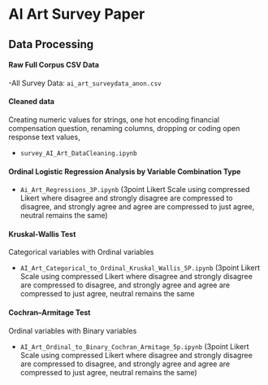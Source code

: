 # AI Art Survey Paper 

## Data Processing 

#### Raw Full Corpus CSV Data

-All Survey Data: `ai_art_surveydata_anon.csv`

#### Cleaned data 

Creating numeric values for strings, one hot encoding financial compensation question, renaming columns, dropping or coding open response text values, 
- `survey_AI_Art_DataCleaning.ipynb`

#### Ordinal Logistic Regression Analysis by Variable Combination Type 

- `Ai_Art_Regressions_3P.ipynb` (3point Likert Scale using compressed Likert where disagree and strongly disagree are compressed to disagree, and strongly agree and agree are compressed to just agree, neutral remains the same) 

#### Kruskal-Wallis Test

Categorical variables with Ordinal variables 

- `AI_Art_Categorical_to_Ordinal_Kruskal_Wallis_5P.ipynb` (3point Likert Scale using compressed Likert where disagree and strongly disagree are compressed to disagree, and strongly agree and agree are compressed to just agree, neutral remains the same

#### Cochran–Armitage Test 
Ordinal variables with Binary variables 

- `AI_Art_Ordinal_to_Binary_Cochran_Armitage_5p.ipynb` (3point Likert Scale using compressed Likert where disagree and strongly disagree are compressed to disagree, and strongly agree and agree are compressed to just agree, neutral remains the same)
